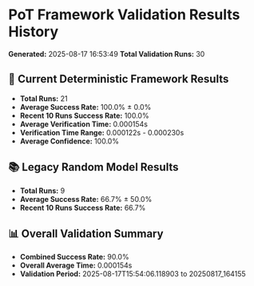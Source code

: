 # PoT Framework Validation Results History
**Generated:** 2025-08-17 16:53:49
**Total Validation Runs:** 30

## 🎯 Current Deterministic Framework Results
- **Total Runs:** 21
- **Average Success Rate:** 100.0% ± 0.0%
- **Recent 10 Runs Success Rate:** 100.0%
- **Average Verification Time:** 0.000154s
- **Verification Time Range:** 0.000122s - 0.000230s
- **Average Confidence:** 100.0%

## 📚 Legacy Random Model Results
- **Total Runs:** 9
- **Average Success Rate:** 66.7% ± 50.0%
- **Recent 10 Runs Success Rate:** 66.7%

## 📊 Overall Validation Summary
- **Combined Success Rate:** 90.0%
- **Overall Average Time:** 0.000154s
- **Validation Period:** 2025-08-17T15:54:06.118903 to 20250817_164155
